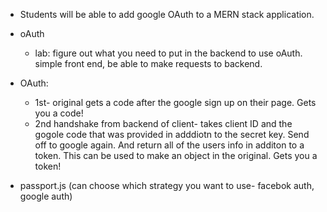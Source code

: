 
- Students will be able to add google OAuth to a MERN stack application.
- oAuth
  - lab: figure out what you need to put in the backend to use oAuth. simple front end, be able to make requests to backend.

- OAuth:
  - 1st- original gets a code after the google sign up on their page. Gets you a code!
  - 2nd handshake from backend of client- takes client ID and the gogole code that was provided in adddiotn to the secret key. Send off to google again. And return all of the users info in additon to a token. This can be used to make an object in the original. Gets you a token!

- passport.js (can choose which strategy you want to use- facebok auth, google auth)
